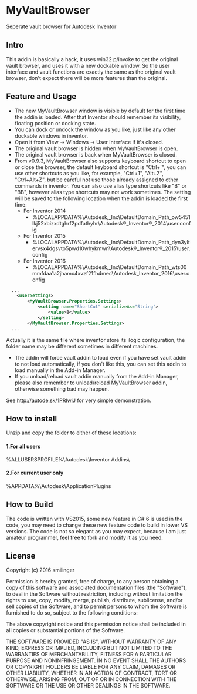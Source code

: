 # MyVaultBrowser
Seperate vault browser for Autodesk Inventor

## Intro
This addin is basically a hack, it uses win32 p/invoke to get the original vault browser, and uses it with a new dockable window. So the user interface and vault functions are exactly the same as the original vault browser, don't expect there will be more features than the original.

## Feature and Usage
* The new MyVaultBrowser window is visible by default for the first time the addin is loaded. After that Inventor should remember its visibility, floating position or docking state.
* You can dock or undock the window as you like, just like any other dockable windows in inventor.
* Open it from View -> Windows -> User Interface if it's closed.
* The original vault browser is hidden when MyVaultBrowser is open.
* The original vault browser is back when MyVaultBrowser is closed.
* From v0.9.3, MyVaultBrowser also supports keyboard shortcut to open or close the browser, the default keyboard shortcut is "Ctrl+`", you can use other shortcuts as you like, for example, "Ctrl+1", "Alt+Z", "Ctrl+Alt+Z", but be careful not use those already assigned to other commands in inventor. You can also use alias type shortcuts like "B" or "BB", however alias type shortcuts may not work sometimes. The setting will be saved to the following location when the addin is loaded the first time:
  * For Inventor 2014
    * %LOCALAPPDATA%\Autodesk,_Inc\DefaultDomain_Path_ow5451lkj52xbizxdtghrf2pdfathyhr\Autodesk®_Inventor®_2014\user.config
  * For Inventor 2015
    * %LOCALAPPDATA%\Autodesk,_Inc\DefaultDomain_Path_dyn3yltervsx4dgsvto5pwd10whykmwn\Autodesk®_Inventor®_2015\user.config
  * For Inventor 2016
    * %LOCALAPPDATA%\Autodesk,_Inc\DefaultDomain_Path_wts00mmfdaa1a2jhamx4xvzf21fh4mec\Autodesk_Inventor_2016\user.config

```xml
  ...
    <userSettings>
        <MyVaultBrowser.Properties.Settings>
            <setting name="ShortCut" serializeAs="String">
                <value>B</value>
            </setting>
        </MyVaultBrowser.Properties.Settings>
  ...
```
  Actually it is the same file where inventor store its ilogic configuration, the folder name may be different sometimes in different machines.
* The addin will force vault addin to load even if you have set vault addin to not load automatically, if you don't like this, you can set this addin to load manually in the Add-in Manager.
* If you unload/reload vault addin manually from the Add-in Manager, please also remember to unload/reload MyVaultBrowser addin, otherwise something bad may happen.

See http://autode.sk/1PRIwiJ for very simple demonstration.

## How to install
Unzip and copy the folder to either of these locations:
#### 1.For all users
%ALLUSERSPROFILE%\Autodesk\Inventor Addins\
#### 2.For current user only
%APPDATA%\Autodesk\ApplicationPlugins

## How to Build
The code is written with VS2015, some new feature in C# 6 is used in the code, you may need to change these new feature code to build in lower VS versions.
The code is not so elegant as you may expect, because I am just amateur programmer, feel free to fork and modify it as you need.

## License
Copyright (c) 2016 smilinger

Permission is hereby granted, free of charge, to any person obtaining a copy of this software and associated documentation files (the "Software"), to deal in the Software without restriction, including without limitation the rights to use, copy, modify, merge, publish, distribute, sublicense, and/or sell copies of the Software, and to permit persons to whom the Software is furnished to do so, subject to the following conditions:

The above copyright notice and this permission notice shall be included in all copies or substantial portions of the Software.

THE SOFTWARE IS PROVIDED "AS IS", WITHOUT WARRANTY OF ANY KIND, EXPRESS OR IMPLIED, INCLUDING BUT NOT LIMITED TO THE WARRANTIES OF MERCHANTABILITY, FITNESS FOR A PARTICULAR PURPOSE AND NONINFRINGEMENT. IN NO EVENT SHALL THE AUTHORS OR COPYRIGHT HOLDERS BE LIABLE FOR ANY CLAIM, DAMAGES OR OTHER LIABILITY, WHETHER IN AN ACTION OF CONTRACT, TORT OR OTHERWISE, ARISING FROM, OUT OF OR IN CONNECTION WITH THE SOFTWARE OR THE USE OR OTHER DEALINGS IN THE SOFTWARE.
